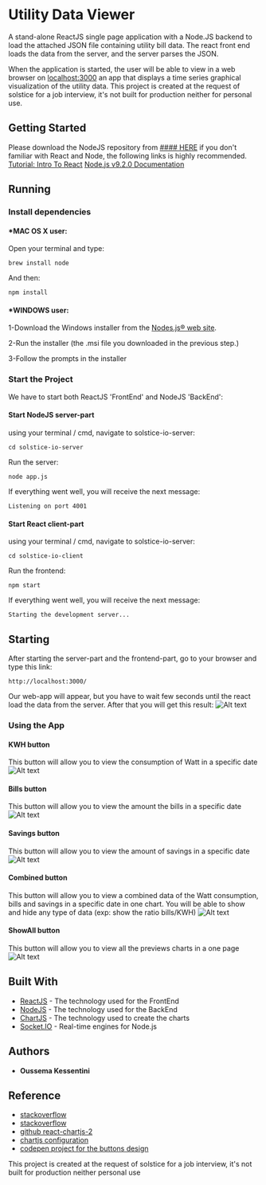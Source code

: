 # Utility Data Viewer
A stand-alone ReactJS single page application with a Node.JS backend to load the attached JSON file containing utility bill data.  The react front end loads the data from the server, and the server parses the JSON.

When the application is started, the user will be able to view in a web browser on [localhost:3000](http://localhost:3000/) an app that displays a time series graphical visualization of the utility data.
This project is created at the request of solstice for a job interview, it's not built for production neither for personal use.
## Getting Started
Please download the NodeJS repository from [ #### HERE](https://github.com/kofm77/solstice-io-server)
 if you don't familiar with React and Node, the following links is highly recommended.
 [Tutorial: Intro To React](https://reactjs.org/tutorial/tutorial.html)
 [Node.js v9.2.0 Documentation](https://nodejs.org/dist/latest-v9.x/docs/api/)
 
## Running
 
### Install dependencies

#### *MAC OS X user:

Open your terminal and type:
```
brew install node
```
And then:
```
npm install
```

#### *WINDOWS user:


1-Download the Windows installer from the [Nodes.js® web site](https://nodejs.org/en/).

2-Run the installer (the .msi file you downloaded in the previous step.)

3-Follow the prompts in the installer



### Start the  Project

We have to start both ReactJS 'FrontEnd' and NodeJS 'BackEnd':

#### Start NodeJS server-part
using your terminal / cmd, navigate to solstice-io-server:

```
cd solstice-io-server
```
Run the server:
```
node app.js
```
If everything went well, you will receive the next message:

```
Listening on port 4001
```
#### Start React client-part
using your terminal / cmd, navigate to solstice-io-server:

```
cd solstice-io-client
```
Run the frontend:
```
npm start
```
If everything went well, you will receive the next message:

```
Starting the development server...
```


## Starting

After starting the server-part and the frontend-part, go to your browser and type this link:
```
http://localhost:3000/
```
Our web-app will appear, but you have to wait few seconds until the react load the data from the server. After that you will get this result:
![Alt text](/pics/Starting.png?raw=true "Main Vue")

### Using the App
#### KWH button
This button will allow you to view the consumption of Watt in a specific date
![Alt text](/pics/KWH.png?raw=true "Main Vue")
#### Bills button
This button will allow you to view the amount the bills in a specific date
![Alt text](/pics/Bills.png?raw=true "Main Vue")
#### Savings button
This button will allow you to view the amount of savings in a specific date
![Alt text](/pics/savings.png?raw=true "Main Vue")
#### Combined button
This button will allow you to view a combined data of the Watt consumption, bills and savings in a specific date in one chart.
You will be able to show and hide any type of data (exp: show the ratio bills/KWH)
![Alt text](/pics/Combined.png?raw=true "Main Vue")
#### ShowAll button
This button will allow you to view all the previews charts in a one page
![Alt text](/pics/all.png?raw=true "Main Vue")






## Built With

* [ReactJS](http://www.dropwizard.io/1.0.2/docs/) - The technology used for the FrontEnd
* [NodeJS](https://maven.apache.org/) - The technology used for the BackEnd
* [ChartJS](https://rometools.github.io/rome/) - The technology used to create the charts
* [Socket.IO](https://rometools.github.io/rome/) - Real-time engines for Node.js


## Authors

* **Oussema Kessentini**


## Reference
* [stackoverflow](https://stackoverflow.com/questions/31632967/chartjs-how-to-set-custom-scale-in-bar-chart)
* [stackoverflow](https://stackoverflow.com/questions/36528660/react-chartjs-gives-back-a-type-error-intermediate-valuecharttype-is-not-a)
* [github react-chartjs-2](https://github.com/jerairrest/react-chartjs-2)
* [chartjs configuration](http://www.chartjs.org/docs/latest/configuration/)
* [codepen project for the buttons design](https://codepen.io/cheeriottis/pen/inluv)






This project is created at the request of solstice for a job interview, it's not built for production neither personal use



